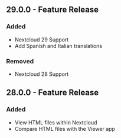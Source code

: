 ## 29.0.0 - Feature Release
### Added
- Nextcloud 29 Support
- Add Spanish and Italian translations
### Removed
- Nextcloud 28 Support

## 28.0.0 - Feature Release
### Added
- View HTML files within Nextcloud
- Compare HTML files with the Viewer app